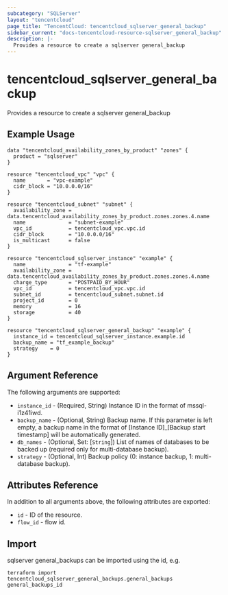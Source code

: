 ```yaml
---
subcategory: "SQLServer"
layout: "tencentcloud"
page_title: "TencentCloud: tencentcloud_sqlserver_general_backup"
sidebar_current: "docs-tencentcloud-resource-sqlserver_general_backup"
description: |-
  Provides a resource to create a sqlserver general_backup
---
```


# tencentcloud_sqlserver_general_backup

Provides a resource to create a sqlserver general_backup

## Example Usage

```hcl
data "tencentcloud_availability_zones_by_product" "zones" {
  product = "sqlserver"
}

resource "tencentcloud_vpc" "vpc" {
  name       = "vpc-example"
  cidr_block = "10.0.0.0/16"
}

resource "tencentcloud_subnet" "subnet" {
  availability_zone = data.tencentcloud_availability_zones_by_product.zones.zones.4.name
  name              = "subnet-example"
  vpc_id            = tencentcloud_vpc.vpc.id
  cidr_block        = "10.0.0.0/16"
  is_multicast      = false
}

resource "tencentcloud_sqlserver_instance" "example" {
  name              = "tf-example"
  availability_zone = data.tencentcloud_availability_zones_by_product.zones.zones.4.name
  charge_type       = "POSTPAID_BY_HOUR"
  vpc_id            = tencentcloud_vpc.vpc.id
  subnet_id         = tencentcloud_subnet.subnet.id
  project_id        = 0
  memory            = 16
  storage           = 40
}

resource "tencentcloud_sqlserver_general_backup" "example" {
  instance_id = tencentcloud_sqlserver_instance.example.id
  backup_name = "tf_example_backup"
  strategy    = 0
}
```

## Argument Reference

The following arguments are supported:

* `instance_id` - (Required, String) Instance ID in the format of mssql-i1z41iwd.
* `backup_name` - (Optional, String) Backup name. If this parameter is left empty, a backup name in the format of [Instance ID]_[Backup start timestamp] will be automatically generated.
* `db_names` - (Optional, Set: [`String`]) List of names of databases to be backed up (required only for multi-database backup).
* `strategy` - (Optional, Int) Backup policy (0: instance backup, 1: multi-database backup).

## Attributes Reference

In addition to all arguments above, the following attributes are exported:

* `id` - ID of the resource.
* `flow_id` - flow id.


## Import

sqlserver general_backups can be imported using the id, e.g.

```
terraform import tencentcloud_sqlserver_general_backups.general_backups general_backups_id
```

